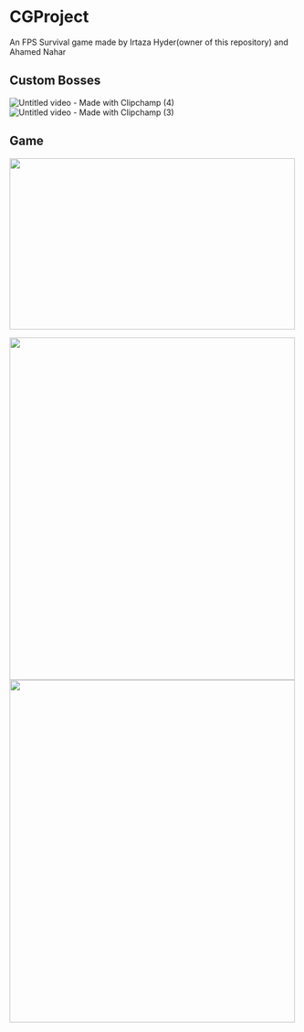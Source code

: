 # CGProject
An FPS Survival game made by Irtaza Hyder(owner of this repository) and Ahamed Nahar

## Custom Bosses
![Untitled video - Made with Clipchamp (4)](https://user-images.githubusercontent.com/111231209/232137376-bd5cb28a-29bc-44ec-b526-92fe6fac9bb7.gif)
![Untitled video - Made with Clipchamp (3)](https://user-images.githubusercontent.com/111231209/232137390-4b7e8772-d292-4f3c-9fdd-0578709e121b.gif)


## Game
<img src = "https://user-images.githubusercontent.com/111231209/232120143-fcc164f9-794f-45c0-9da8-f47ed548cc67.png" width = 500 height = 300>

<img src = "https://user-images.githubusercontent.com/111231209/232120646-d02a92da-58a7-44d4-9097-f96ed21921b6.png" width = 500 height = 600> <img src = "https://user-images.githubusercontent.com/111231209/232120583-4278930c-bbd0-45f5-9a7f-83aa0f68f489.png" width = 500 height = 600>
